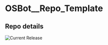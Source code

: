 # OSBot__Repo_Template

## Repo details

![Current Release](https://img.shields.io/badge/release-v0.14.16-blue)
